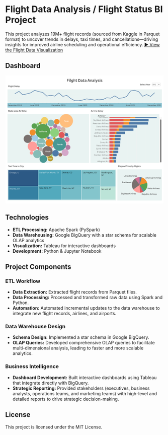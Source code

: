 # Flight Data Analysis / Flight Status BI Project

This project analyzes 19M+ flight records (sourced from Kaggle in Parquet format) to uncover trends in delays, taxi times, and cancellations—driving insights for improved airline scheduling and operational efficiency.
[▶️ View the Flight Data Visualization](https://public.tableau.com/views/flight-data-visualization/Dashboard2?:language=en-US&:sid=&:redirect=auth&:display_count=n&:origin=viz_share_link)

## Dashboard
![dashboard](dashboard.png)

## Technologies
- **ETL Processing:** Apache Spark (PySpark)
- **Data Warehousing:** Google BigQuery with a star schema for scalable OLAP analytics
- **Visualization:** Tableau for interactive dashboards
- **Development:** Python & Jupyter Notebook

## Project Components

### ETL Workflow
- **Data Extraction:** Extracted flight records from Parquet files.
- **Data Processing:** Processed and transformed raw data using Spark and Python.
- **Automation:** Automated incremental updates to the data warehouse to integrate new flight records, airlines, and airports.

### Data Warehouse Design
- **Schema Design:** Implemented a star schema in Google BigQuery.
- **OLAP Queries:** Developed comprehensive OLAP queries to facilitate multi-dimensional analysis, leading to faster and more scalable analytics.

### Business Intelligence
- **Dashboard Development:** Built interactive dashboards using Tableau that integrate directly with BigQuery.
- **Strategic Reporting:** Provided stakeholders (executives, business analysts, operations teams, and marketing teams) with high-level and detailed reports to drive strategic decision-making.

## License
This project is licensed under the MIT License.

